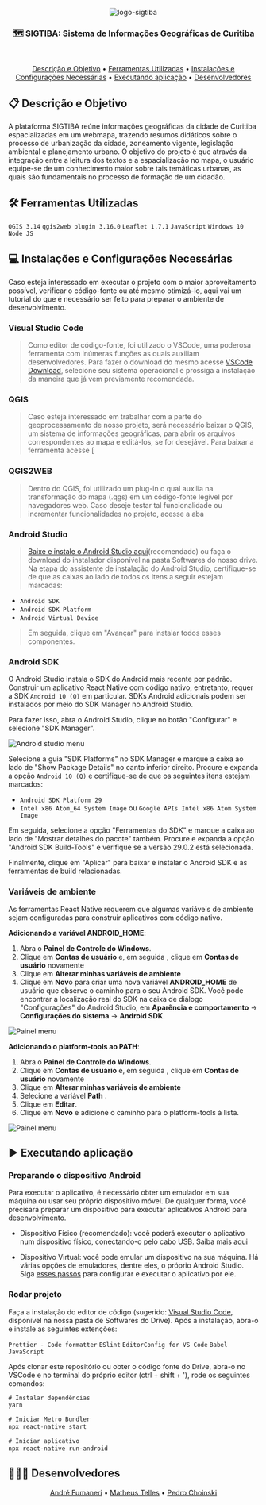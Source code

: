 <p align="center">
  <img src="https://i.ibb.co/vLqdDZb/logo-sigtiba.jpg" alt="logo-sigtiba" border="0">
</p>

<h3 align="center">
  🗺 SIGTIBA: Sistema de Informações Geográficas de Curitiba
</h3>

<br>

<p align="center">
 <a href="#-descrição-e-objetivo">Descrição e Objetivo</a> •
 <a href="#-ferramentas-utilizadas">Ferramentas Utilizadas</a> • 
 <a href="#-instalações-e-configurações-necessárias">Instalações e Configurações Necessárias</a> • 
  <a href="#-executando-aplicação">Executando aplicação</a> • 
 <a href="#-desenvolvedores">Desenvolvedores</a>
</p>

## 📋 Descrição e Objetivo

  A plataforma SIGTIBA reúne informações geográficas da cidade de Curitiba espacializadas em um webmapa, trazendo resumos didáticos sobre o processo de urbanização da cidade, zoneamento vigente, legislação ambiental e planejamento urbano. O objetivo do projeto é que através da integração entre a leitura dos textos e a espacialização no mapa, o usuário equipe-se de um conhecimento maior sobre tais temáticas urbanas, as quais são fundamentais no processo de formação de um cidadão.

## 🛠 Ferramentas Utilizadas
````QGIS 3.14````
````qgis2web plugin 3.16.0````
````Leaflet 1.7.1````
````JavaScript````
````Windows 10````
````Node JS````

## 💻 Instalações e Configurações Necessárias

Caso esteja interessado em executar o projeto com o maior aproveitamento possível, verificar o código-fonte ou até mesmo otimizá-lo, aqui vai um tutorial do que é necessário ser feito para preparar o ambiente de desenvolvimento. 

### Visual Studio Code
> Como editor de código-fonte, foi utilizado o VSCode, uma poderosa ferramenta com inúmeras funções as quais auxiliam desenvolvedores. Para fazer o download do mesmo acesse [VSCode Download](https://code.visualstudio.com/Download), selecione seu sistema operacional e prossiga a instalação da maneira que já vem previamente recomendada. 

### QGIS
> Caso esteja interessado em trabalhar com a parte do geoprocessamento de nosso projeto, será necessário baixar o QGIS, um sistema de informações geográficas, para abrir os arquivos correspondentes ao mapa e editá-los, se for desejável. Para baixar a ferramenta acesse [

### QGIS2WEB
> Dentro do QGIS, foi utilizado um plug-in o qual auxilia na transformação do mapa (.qgs) em um código-fonte legível por navegadores web. Caso deseje testar tal funcionalidade ou incrementar funcionalidades no projeto, acesse a aba 

### Android Studio

> [Baixe e instale o Android Studio aqui](https://developer.android.com/studio)(recomendado) ou faça o download do instalador disponível na pasta Softwares do nosso drive. Na etapa do assistente de instalação do Android Studio, certifique-se de que as caixas ao lado de todos os itens a seguir estejam marcadas:

- ````Android SDK````
- ````Android SDK Platform````
- ````Android Virtual Device````

> Em seguida, clique em "Avançar" para instalar todos esses componentes.

### Android SDK

O Android Studio instala o SDK do Android mais recente por padrão. Construir um aplicativo React Native com código nativo, entretanto, requer a SDK ````Android 10 (Q)```` em particular. SDKs Android adicionais podem ser instalados por meio do SDK Manager no Android Studio.

Para fazer isso, abra o Android Studio, clique no botão "Configurar" e selecione "SDK Manager".

![Android studio menu](https://reactnative.dev/assets/images/GettingStartedAndroidStudioWelcomeWindows-b88d46e9a7fe5e050224a9a295148222.png)

Selecione a guia "SDK Platforms" no SDK Manager e marque a caixa ao lado de "Show Package Details" no canto inferior direito. Procure e expanda a opção ````Android 10 (Q)```` e certifique-se de que os seguintes itens estejam marcados:

- ````Android SDK Platform 29````
- ````Intel x86 Atom_64 System Image```` ou ````Google APIs Intel x86 Atom System Image````

Em seguida, selecione a opção "Ferramentas do SDK" e marque a caixa ao lado de "Mostrar detalhes do pacote" também. Procure e expanda a opção "Android SDK Build-Tools" e verifique se a versão 29.0.2 está selecionada.

Finalmente, clique em "Aplicar" para baixar e instalar o Android SDK e as ferramentas de build relacionadas.

### Variáveis de ambiente

As ferramentas React Native requerem que algumas variáveis ​​de ambiente sejam configuradas para construir aplicativos com código nativo.

**Adicionando a variável ANDROID_HOME**:

1. Abra o **Painel de Controle do Windows**.
2. Clique em **Contas de usuário** e, em seguida , clique em **Contas de usuário** novamente
3. Clique em **Alterar minhas variáveis ​​de ambiente**
3. Clique em **Nov**o para criar uma nova variável **ANDROID_HOME** de usuário que observe o caminho para o seu Android SDK. Você pode encontrar a localização real do SDK na caixa de diálogo "Configurações" do Android Studio, em **Aparência e comportamento** → **Configurações do sistema** → **Android SDK**.

![Painel menu](https://www.automationtestinghub.com/images/android/set-android-home-environment-variable.png)

**Adicionando o platform-tools ao PATH**:

1. Abra o **Painel de Controle do Windows**.
2. Clique em **Contas de usuário** e, em seguida , clique em **Contas de usuário** novamente
3. Clique em **Alterar minhas variáveis ​​de ambiente**
4. Selecione a variável **Path** .
5. Clique em **Editar**.
6. Clique em **Novo** e adicione o caminho para o platform-tools à lista.

![Painel menu](https://b3nac.com/images/Environvar.JPG)

## ▶ Executando aplicação

### Preparando o dispositivo Android
Para executar o aplicativo, é necessário obter um emulador em sua máquina ou usar seu próprio dispositivo móvel. De qualquer forma, você precisará preparar um dispositivo para executar aplicativos Android para desenvolvimento.

- Dispositivo Físico (recomendado): você poderá executar o aplicativo num dispositivo físico, conectando-o pelo cabo USB. Saiba mais [aqui](https://reactnative.dev/docs/running-on-device)

- Dispositivo Virtual: você pode emular um dispositivo na sua máquina. Há várias opções de emuladores, dentre eles, o próprio Android Studio. Siga [esses passos](https://developer.android.com/studio/run/managing-avds.html) para configurar e executar o aplicativo por ele.

### Rodar projeto

Faça a instalação do editor de código (sugerido: [Visual Studio Code](https://code.visualstudio.com/), disponível na nossa pasta de Softwares do Drive). Após a instalação, abra-o e instale as seguintes extenções:

````Prettier - Code formatter````
````ESlint````
````EditorConfig for VS Code````
````Babel JavaScript````

Após clonar este repositório ou obter o código fonte do Drive, abra-o no VSCode e no terminal do próprio editor (ctrl + shift + '), rode os seguintes comandos:

```javascript
# Instalar dependências
yarn

# Iniciar Metro Bundler
npx react-native start

# Iniciar aplicativo
npx react-native run-android
```

## 👨🏼‍🎓 Desenvolvedores 
<p align="center">
 <a href="https://github.com/andrefumaneri">André Fumaneri</a> •
 <a href="https://github.com/TilTelles">Matheus Telles</a> •
 <a href="https://github.com/pedrochoinski">Pedro Choinski</a> 
</p>

